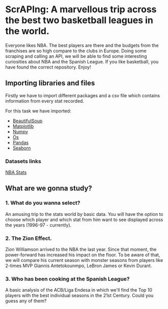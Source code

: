 # ScrAPIng: A marvellous trip across the best two basketball leagues in the world.
Everyone likes NBA. The best players are there and the budgets from the franchises are so high compare to the clubs in Europe. Doing some scraping and calling an API, we will be able to find some interesting curiosities about NBA and the Spanish League. If you like basketball, you have found the correct repository. Enjoy!

## Importing libraries and files
Firstly we have to import different packages and a csv file which contains information from every stat recorded. 

For this task we have imported: 

- [BeautifulSoup](https://pypi.org/project/beautifulsoup4/)
- [Matplotlib](https://matplotlib.org/)
- [Numpy](https://numpy.org/doc/stable/)
- [Os](https://docs.python.org/3/library/os.html)
- [Pandas](https://pandas.pydata.org/docs/)
- [Seaborn](https://seaborn.pydata.org/)

### Datasets links
[NBA Stats](https://www.kaggle.com/justinas/nba-players-data)


## What are we gonna study?
  ### 1. What do you wanna select?
An amusing trip to the stats world by basic data. You will have the option to choose which player and which stat from him want to see displayed across the years (1996-97 - currently). 

  ### 2. The Zion Effect.
Zion Williamson arrived to the NBA the last year. Since that moment, the power-forward has increased his impact on the floor. To be aware of that, we will compare his current season with monster seasons from players like 2-times MVP Giannis Antetokounmpo, LeBron James or Kevin Durant. 
  
  ### 3. Who has been cooking at the Spanish League?
A basic analysis of the ACB/Liga Endesa in which we'll find the Top 10 players with the best individual seasons in the 21st Century. Could you guess any of them?


  
